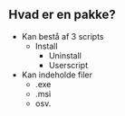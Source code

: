 ## Hvad er en pakke?
- Kan bestå af 3 scripts
  - Install
	- Uninstall
	- Userscript
- Kan indeholde filer
  - .exe
  - .msi
  - osv.